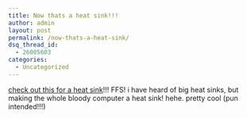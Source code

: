 ```yaml
---
title: Now thats a heat sink!!!
author: admin
layout: post
permalink: /now-thats-a-heat-sink/
dsq_thread_id:
  - 26005603
categories:
  - Uncategorized
---
```

[check out this for a heat sink][1]!!! FFS! i have heard of big heat sinks, but making the whole bloody computer a heat sink! hehe. pretty cool (pun intended!!!)

 [1]: http://www.teschke.de/heatpipes/Neues/Gehause/Zalman/zalman.html